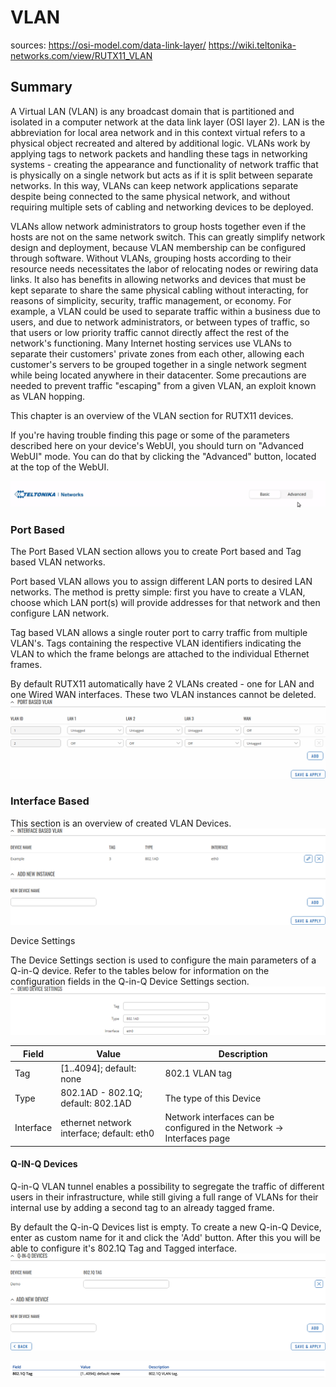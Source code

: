 # VLAN

sources:
https://osi-model.com/data-link-layer/
https://wiki.teltonika-networks.com/view/RUTX11_VLAN

## Summary

A Virtual LAN (VLAN) is any broadcast domain that is partitioned and isolated in a computer network at the data link layer (OSI layer 2). LAN is the abbreviation for local area network and in this context virtual refers to a physical object recreated and altered by additional logic. VLANs work by applying tags to network packets and handling these tags in networking systems - creating the appearance and functionality of network traffic that is physically on a single network but acts as if it is split between separate networks. In this way, VLANs can keep network applications separate despite being connected to the same physical network, and without requiring multiple sets of cabling and networking devices to be deployed.

VLANs allow network administrators to group hosts together even if the hosts are not on the same network switch. This can greatly simplify network design and deployment, because VLAN membership can be configured through software. Without VLANs, grouping hosts according to their resource needs necessitates the labor of relocating nodes or rewiring data links. It also has benefits in allowing networks and devices that must be kept separate to share the same physical cabling without interacting, for reasons of simplicity, security, traffic management, or economy. For example, a VLAN could be used to separate traffic within a business due to users, and due to network administrators, or between types of traffic, so that users or low priority traffic cannot directly affect the rest of the network's functioning. Many Internet hosting services use VLANs to separate their customers' private zones from each other, allowing each customer's servers to be grouped together in a single network segment while being located anywhere in their datacenter. Some precautions are needed to prevent traffic "escaping" from a given VLAN, an exploit known as VLAN hopping.

This chapter is an overview of the VLAN section for RUTX11 devices.

If you're having trouble finding this page or some of the parameters described here on your device's WebUI, you should turn on "Advanced WebUI" mode. You can do that by clicking the "Advanced" button, located at the top of the WebUI. 

![Alt text](image-8.png)
### Port Based

The Port Based VLAN section allows you to create Port based and Tag based VLAN networks.

Port based VLAN allows you to assign different LAN ports to desired LAN networks. The method is pretty simple: first you have to create a VLAN, choose which LAN port(s) will provide addresses for that network and then configure LAN network.

Tag based VLAN allows a single router port to carry traffic from multiple VLAN's. Tags containing the respective VLAN identifiers indicating the VLAN to which the frame belongs are attached to the individual Ethernet frames.

By default RUTX11 automatically have 2 VLANs created - one for LAN and one Wired WAN interfaces. These two VLAN instances cannot be deleted. 
![Alt text](image-9.png)

### Interface Based

This section is an overview of created VLAN Devices. 
![Alt text](image-10.png)

Device Settings

The Device Settings section is used to configure the main parameters of a Q-in-Q device. Refer to the tables below for information on the configuration fields in the Q-in-Q Device Settings section. 
![Alt text](image-11.png)

| Field  | Value |Description |
|---|---|---|
| Tag  |[1..4094]; default: none   |802.1 VLAN tag|
|Type|802.1AD - 802.1Q; default: 802.1AD|The type of this Device|
|Interface|ethernet network interface; default: eth0|Network interfaces can be configured in the Network → Interfaces page|

#### Q-IN-Q Devices

Q-in-Q VLAN tunnel enables a possibility to segregate the traffic of different users in their infrastructure, while still giving a full range of VLANs for their internal use by adding a second tag to an already tagged frame.

By default the Q-in-Q Devices list is empty. To create a new Q-in-Q Device, enter as custom name for it and click the 'Add' button. After this you will be able to configure it's 802.1Q Tag and Tagged interface. 
![Alt text](image-12.png)

![Alt text](image-13.png)
